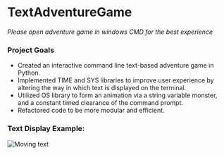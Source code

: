 # TextAdventureGame
*Please open adventure game in windows CMD for the best experience*

<h3> Project Goals </h3>
<ul>
<li> Created an interactive command line text-based adventure game in Python. </li>
<li> Implemented TIME and SYS libraries to improve user experience by altering the way in which text is displayed on the terminal. </li>
<li> Utilized OS library to form an animation via a string variable monster, and a constant timed clearance of the command prompt. </li>
<li> Refactored code to be more modular and efficient. </li>
</ul>

<h3> Text Display Example: </h3>


![Moving text](https://user-images.githubusercontent.com/51865580/146094486-7abb2a5f-6c5e-479b-b8a4-06ed27ebeabe.gif)

